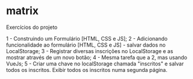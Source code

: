 # matrix
Exercícios do projeto

1 - Construindo um Formulário [HTML, CSS e JS];
2 - Adicionando funcionalidade ao formulário [HTML, CSS e JS] - salvar dados no LocalStorage;
3 - Registrar diversas inscrições no LocalStorage e as mostrar através de um novo botão; 
4 - Mesma tarefa que a 2, mas usando VueJs;
5 - Criar uma chave no localStorage chamada "inscritos" e salvar todos os inscritos. Exibir todos os inscritos numa segunda página. 
